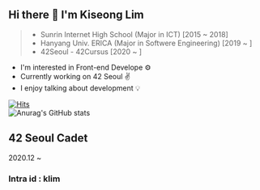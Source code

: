 ## Hi there 👋 I'm Kiseong Lim
> - Sunrin Internet High School (Major in ICT) [2015 ~ 2018]
> - Hanyang Univ. ERICA (Major in Softwere Engineering) [2019 ~ ]
> - 42Seoul - 42Cursus [2020 ~ ]

- I'm interested in Front-end Develope ⚙️
- Currently working on 42 Seoul ✌️
- I enjoy talking about development 💡

[![Hits](https://hits.seeyoufarm.com/api/count/incr/badge.svg?url=https%3A%2F%2Fgithub.com%2FPIut0&count_bg=%2300AFB0&title_bg=%23555555&icon=&icon_color=%23FFFFFF&title=Hello&edge_flat=false)](https://hits.seeyoufarm.com)<br>
![Anurag's GitHub stats](https://github-readme-stats.vercel.app/api?username=PIut0&show_icons=true&theme=radical)

## 42 Seoul Cadet
2020.12 ~ 
### Intra id : klim
